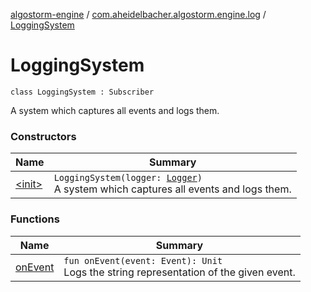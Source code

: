 [algostorm-engine](../../index.md) / [com.aheidelbacher.algostorm.engine.log](../index.md) / [LoggingSystem](.)

# LoggingSystem

`class LoggingSystem : Subscriber`

A system which captures all events and logs them.

### Constructors

| Name | Summary |
|---|---|
| [&lt;init&gt;](-init-.md) | `LoggingSystem(logger: `[`Logger`](../-logger/index.md)`)`<br>A system which captures all events and logs them. |

### Functions

| Name | Summary |
|---|---|
| [onEvent](on-event.md) | `fun onEvent(event: Event): Unit`<br>Logs the string representation of the given event. |
